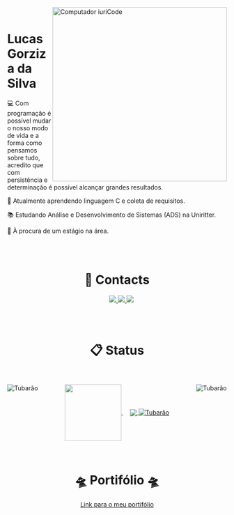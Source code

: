 <img src="https://raw.githubusercontent.com/MicaelliMedeiros/micaellimedeiros/master/image/computer-illustration.png" width="400px" align="right" alt="Computador iuriCode"/>

<br>

<h1> Lucas Gorziza da Silva </h1>

<p>💻 Com programação é possível mudar o nosso modo de vida e a forma como pensamos sobre tudo, acredito que com persistência e determinação é possível alcançar grandes resultados.<p>

<p>🌱 Atualmente aprendendo linguagem C e coleta de requisitos.</p>

<p>📚 Estudando Análise e Desenvolvimento de Sistemas (ADS) na Uniritter.</p>

<p>💬 À procura de um estágio na área. </p>
</p>
 
<br/>
<br/>

<h1 align="center">📲️ Contacts</h1>

<p align="center">&nbsp;&nbsp;&nbsp;&nbsp;
<a href="lucas.gorziza@gmail.com" alt="Gmail">
<img src="https://img.shields.io/badge/Gmail-D14836?style=for-the-badge&logo=gmail&logoColor=white" />
 </a>
  
<a href="https://www.linkedin.com/in/lucas-gorziza-da-silva-432662232/" alt="Linkedin">
<img src="https://img.shields.io/badge/LinkedIn-0077B5?style=for-the-badge&logo=linkedin&logoColor=white"/>
</a>
  
<a href="https://www.instagram.com/lucas_gorziza/" alt="Instagram">
<img src="https://img.shields.io/badge/Instagram-E4405F?style=for-the-badge&logo=instagram&logoColor=white"/>
  </a>
 </p>
 
<br/>
<br/>
  
  <h1 align="center">📋️ Status</h1>
<br>
<p align="center">
  <a href="https://github.com/anuraghazra/github-redme-stats">
    <img align="center" height="130" src="https://github-readme-stats.vercel.app/api?username=lucasgorzizas&hide=prs,issues&show_icons=true&theme=graywhite"/>
  </a>
  &nbsp; &nbsp;
  <a href="https://github-readme-stats.vercel.app/api/top-langs/?username=lucasgorzizas&theme=vision-friendly-dark">
    <img align="center" src="https://github-readme-stats.vercel.app/api/top-langs/?username=lucasgorzizas&hide=css,java,ruby,starlark,objective-c&theme=graywhite&langs_count=6"/>
    <img align="center" alt="Tubarão" src="https://cdn.discordapp.com/attachments/704491620489232395/955530445766926457/gif_tubarao.gif">
    <img align="right" alt="Tubarão" src="https://cdn.discordapp.com/attachments/704491620489232395/955530445766926457/gif_tubarao.gif">
    <img align="left" alt="Tubarão" src="https://cdn.discordapp.com/attachments/704491620489232395/955530445766926457/gif_tubarao.gif">
    
    
  </a>
  
 <div style="display: inline_block"><br>
<div align="center">
 <h1>🛸️ Portifólio 🛸️</h1>
  <a href="https://alisonsantosofc.github.io/alison-web-developer/">Link para o meu portifólio</a>
</div>
